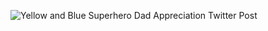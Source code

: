 ![Yellow and Blue Superhero Dad Appreciation Twitter Post](https://github.com/user-attachments/assets/86e2d417-a1e1-4828-b4bd-d09985079f02)
